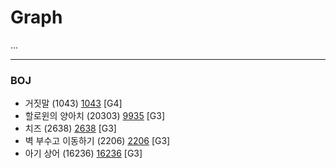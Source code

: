 # Graph

...

------------

### BOJ
- 거짓말 (1043) [1043](https://github.com/KyumKyum/Algorithm_Study/blob/main/Graph/1043.cpp) [G4]
- 할로윈의 양아치 (20303) [9935](https://github.com/KyumKyum/Algorithm_Study/blob/main/Graph/20303.cpp) [G3]
- 치즈 (2638) [2638](https://github.com/KyumKyum/Algorithm_Study/blob/main/Graph/2638.cpp) [G3]
- 벽 부수고 이동하기 (2206) [2206](https://github.com/KyumKyum/Algorithm_Study/blob/main/Graph/2206.cpp) [G3]
- 아기 상어 (16236) [16236](https://github.com/KyumKyum/Algorithm_Study/blob/main/Graph/16236.cpp) [G3]